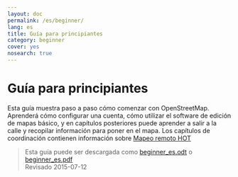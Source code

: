 ```yaml
---
layout: doc
permalink: /es/beginner/
lang: es
title: Guía para principiantes
category: beginner
cover: yes
nosearch: true
---
```


Guía para principiantes
================


Esta guía muestra paso a paso cómo comenzar con OpenStreetMap. Aprenderá
cómo configurar una cuenta, cómo utilizar el software de edición de mapas básico, y en capítulos posteriores puede aprender a salir a la calle
y recopilar información para poner en el mapa. Los capítulos de coordinación contienen información sobre [Mapeo remoto HOT](/es/coordination/) 

> Esta guía puede ser descargada como [beginner_es.odt](/files/beginner_es.odt) o [beginner_es.pdf](/files/beginner_es.pdf)  
> Revisado 2015-07-12  